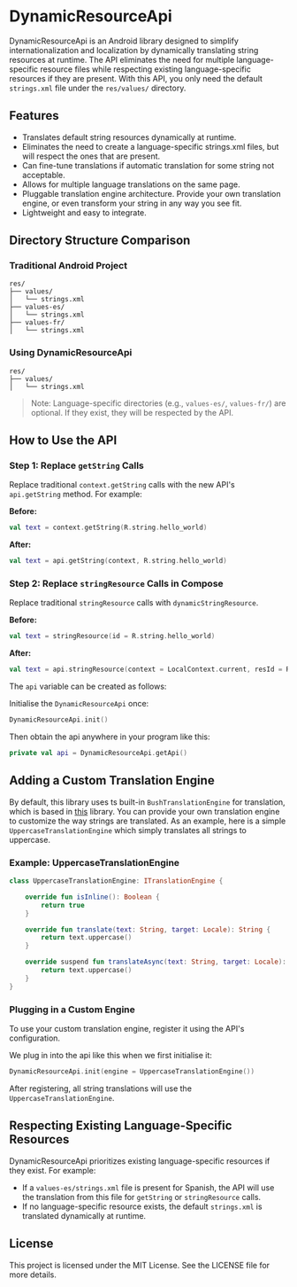 # DynamicResourceApi

DynamicResourceApi is an Android library designed to simplify internationalization and localization by dynamically translating string resources at runtime. The API eliminates the need for multiple language-specific resource files while respecting existing language-specific resources if they are present. With this API, you only need the default `strings.xml` file under the `res/values/` directory.

## Features

- Translates default string resources dynamically at runtime.
- Eliminates the need to create a language-specific strings.xml files, but will respect the ones that are present.
- Can fine-tune translations if automatic translation for some string not acceptable.
- Allows for multiple language translations on the same page.
- Pluggable translation engine architecture. Provide your own translation engine, or even transform your string in any way you see fit.
- Lightweight and easy to integrate.

## Directory Structure Comparison

### Traditional Android Project
```
res/
├── values/
│   └── strings.xml
├── values-es/
│   └── strings.xml
├── values-fr/
│   └── strings.xml
```

### Using DynamicResourceApi
```
res/
├── values/
│   └── strings.xml
```
> Note: Language-specific directories (e.g., `values-es/`, `values-fr/`) are optional. If they exist, they will be respected by the API.

## How to Use the API

### Step 1: Replace `getString` Calls
Replace traditional `context.getString` calls with the new API's `api.getString` method. For example:

**Before:**
```kotlin
val text = context.getString(R.string.hello_world)
```

**After:**
```kotlin
val text = api.getString(context, R.string.hello_world)
```
### Step 2: Replace `stringResource` Calls in Compose
Replace traditional `stringResource` calls with `dynamicStringResource`.

**Before:**
```kotlin
val text = stringResource(id = R.string.hello_world)
```

**After:**
```kotlin
val text = api.stringResource(context = LocalContext.current, resId = R.string.hello_world)
```

The ```api``` variable can be created as follows:

Initialise the ```DynamicResourceApi``` once:
```kotlin
DynamicResourceApi.init()
```

Then obtain the api anywhere in your program like this:

```kotlin
private val api = DynamicResourceApi.getApi()
```

## Adding a Custom Translation Engine
By default, this library uses ts built-in `BushTranslationEngine` for translation, which is based in [this](https://github.com/therealbush/translator) library. 
You can provide your own translation engine to customize the way strings are translated. As an example, here is a simple `UppercaseTranslationEngine` which simply 
translates all strings to uppercase.

### Example: UppercaseTranslationEngine
```kotlin
class UppercaseTranslationEngine: ITranslationEngine {

    override fun isInline(): Boolean {
        return true
    }

    override fun translate(text: String, target: Locale): String {
        return text.uppercase()
    }

    override suspend fun translateAsync(text: String, target: Locale): String {
        return text.uppercase() 
    }
}
```

### Plugging in a Custom Engine
To use your custom translation engine, register it using the API's configuration.

We plug in into the api like this when we first initialise it:

```kotlin
DynamicResourceApi.init(engine = UppercaseTranslationEngine())
```

After registering, all string translations will use the `UppercaseTranslationEngine`.

## Respecting Existing Language-Specific Resources
DynamicResourceApi prioritizes existing language-specific resources if they exist. For example:

- If a `values-es/strings.xml` file is present for Spanish, the API will use the translation from this file for `getString` or `stringResource` calls.
- If no language-specific resource exists, the default `strings.xml` is translated dynamically at runtime.

## License
This project is licensed under the MIT License. See the LICENSE file for more details.

